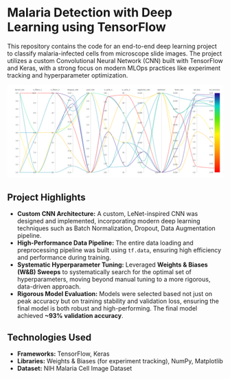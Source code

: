 # Malaria Detection with Deep Learning using TensorFlow

This repository contains the code for an end-to-end deep learning project to classify malaria-infected cells from microscope slide images. The project utilizes a custom Convolutional Neural Network (CNN) built with TensorFlow and Keras, with a strong focus on modern MLOps practices like experiment tracking and hyperparameter optimization.

![W&B Sweep Chart](WandB_Graphs/W&B_Sweep.png)

## Project Highlights

- **Custom CNN Architecture:** A custom, LeNet-inspired CNN was designed and implemented, incorporating modern deep learning techniques such as Batch Normalization, Dropout, Data Augmentation pipeline.
- **High-Performance Data Pipeline:** The entire data loading and preprocessing pipeline was built using `tf.data`, ensuring high efficiency and performance during training.
- **Systematic Hyperparameter Tuning:** Leveraged **Weights & Biases (W&B) Sweeps** to systematically search for the optimal set of hyperparameters, moving beyond manual tuning to a more rigorous, data-driven approach.
- **Rigorous Model Evaluation:** Models were selected based not just on peak accuracy but on training stability and validation loss, ensuring the final model is both robust and high-performing. The final model achieved **~93% validation accuracy**.

## Technologies Used

- **Frameworks:** TensorFlow, Keras
- **Libraries:** Weights & Biases (for experiment tracking), NumPy, Matplotlib
- **Dataset:** NIH Malaria Cell Image Dataset

